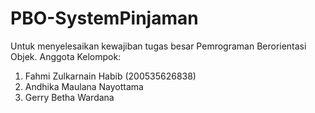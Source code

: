# PBO-SystemPinjaman
Untuk menyelesaikan kewajiban tugas besar Pemrograman Berorientasi Objek.
Anggota Kelompok:
1. Fahmi Zulkarnain Habib (200535626838)
2. Andhika Maulana Nayottama
3. Gerry Betha Wardana
